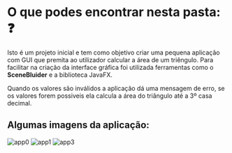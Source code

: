 # O que podes encontrar nesta pasta: ❓
Isto é um projeto inicial e tem como objetivo criar uma pequena aplicação com GUI que premita ao utilizador calcular a área de um triêngulo. Para facilitar
na criação da interface gráfica foi utilizada ferramentas como o __SceneBluider__ e a biblioteca JavaFX. <p>
Quando os valores são inválidos a aplicação dá uma mensagem de erro, se os valores forem possiveis ela calcula a área do triângulo até a 3º casa decimal.

## Algumas imagens da aplicação: 
![app0](https://user-images.githubusercontent.com/91985039/159134432-07dfa78d-8187-4fbf-a24d-d6daa5d5c563.jpg)
![app1](https://user-images.githubusercontent.com/91985039/159134436-27d641ff-e8aa-461f-8426-e90a47219f12.jpg)
![app3](https://user-images.githubusercontent.com/91985039/159134437-fc492bd4-d1d6-41cb-9666-666a149bb744.jpg)

